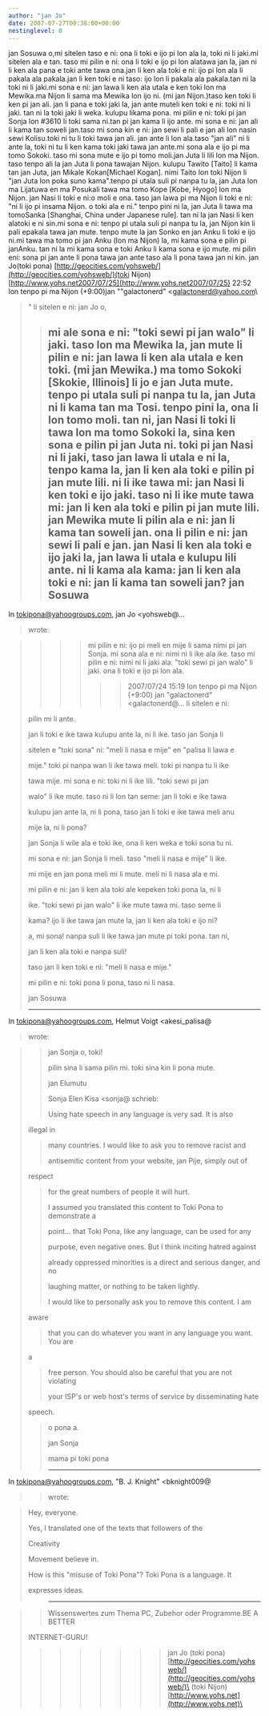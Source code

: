 ```yaml
---
author: "jan Jo"
date: 2007-07-27T00:38:00+00:00
nestinglevel: 0
---
```

jan Sosuwa o,mi sitelen taso e ni: ona li toki e ijo pi lon ala la, toki ni li jaki.mi sitelen ala e tan. taso mi pilin e ni: ona li toki e ijo pi lon alatawa jan la, jan ni li ken ala pana e toki ante tawa ona.jan li ken ala toki e ni: ijo pi lon ala li pakala ala pakala.jan li ken toki e ni taso: ijo lon li pakala ala pakala.tan ni la toki ni li jaki.mi sona e ni: jan lawa li ken ala utala e ken toki lon ma Mewika.ma Nijon li sama ma Mewika lon ijo ni. (mi jan Nijon.)taso ken toki li ken pi jan ali. jan li pana e toki jaki la, jan ante muteli ken toki e ni: toki ni li jaki. tan ni la toki jaki li weka. kulupu likama pona. mi pilin e ni: toki pi jan Sonja lon #3610 li toki sama ni.tan pi jan kama li ijo ante. mi sona e ni: jan ali li kama tan soweli jan.taso mi sona kin e ni: jan sewi li pali e jan ali lon nasin sewi Kolisu.toki ni tu li toki tawa jan ali. jan ante li lon ala.taso "jan ali" ni li ante la, toki ni tu li ken kama toki jaki tawa jan ante.mi sona ala e ijo pi ma tomo Sokoki. taso mi sona mute e ijo pi tomo moli.jan Juta li lili lon ma Nijon. taso tenpo ali la jan Juta li pona tawajan Nijon. kulupu Tawito \[Taito\] li kama tan jan Juta, jan Mikale Kokan\[Michael Kogan\]. nimi Taito lon toki Nijon li "jan Juta lon poka suno kama".tenpo pi utala suli pi nanpa tu la, jan Juta lon ma Lijatuwa en ma Posukali tawa ma tomo Kope \[Kobe, Hyogo\] lon ma Nijon. jan Nasi li toki e ni:o moli e ona. taso jan lawa pi ma Nijon li toki e ni: "ni li ijo pi insama Nijon. o toki ala e ni." tenpo pini ni la, jan Juta li tawa ma tomoSanka \[Shanghai, China under Japanese rule\]. tan ni la jan Nasi li ken alatoki e ni sin.mi sona e ni: tenpo pi utala suli pi nanpa tu la, jan Nijon kin li pali epakala tawa jan mute. tenpo mute la jan Sonko en jan Anku li toki e ijo ni.mi tawa ma tomo pi jan Anku (lon ma Nijon) la, mi kama sona e pilin pi janAnku. tan ni la mi kama sona e toki Anku li kama sona e ijo mute. mi pilin eni: sona pi jan ante li pona tawa jan ante taso ala li pona tawa jan ni kin. jan Jo(toki pona) [http://geocities.com/yohsweb/](http://geocities.com/yohsweb/)(toki Nijon) [http://www.yohs.net2007/07/25](http://www.yohs.net2007/07/25) 22:52 lon tenpo pi ma Nijon (+9:00)jan ""galactonerd" <[galactonerd@yahoo.com](mailto://galactonerd@yahoo.com)\
>" li sitelen e ni:
>jan Jo o,
>>mi ale sona e ni: "toki sewi pi jan walo" li jaki. taso lon ma
>Mewika la, jan mute li pilin e ni: jan lawa li ken ala utala e ken
>toki. (mi jan Mewika.)
>>ma tomo Sokoki \[Skokie, Illinois\] li jo e jan Juta mute. tenpo pi
>utala suli pi nanpa tu la, jan Juta ni li kama tan ma Tosi. tenpo
>pini la, ona li lon tomo moli. tan ni, jan Nasi li toki li tawa lon
>ma tomo Sokoki la, sina ken sona e pilin pi jan Juta ni. toki pi jan
>Nasi ni li jaki, taso jan lawa li utala e ni la, tenpo kama la, jan
>li ken ala toki e pilin pi jan mute lili. ni li ike tawa mi: jan
>Nasi li ken toki e ijo jaki. taso ni li ike mute tawa mi: jan li ken
>ala toki e pilin pi jan mute lili.
>>jan Mewika mute li pilin ala e ni: jan li kama tan soweli jan. ona
>li pilin e ni: jan sewi li pali e jan. jan Nasi li ken ala toki e
>ijo jaki la, jan lawa li utala e kulupu lili ante. ni li kama ala
>kama: jan li ken ala toki e ni: jan li kama tan soweli jan?
>>jan Sosuwa
>>---
 In [tokipona@yahoogroups.com](mailto://tokipona@yahoogroups.com), jan Jo <yohsweb@...
> wrote:

>>>> mi pilin e ni: ijo pi meli en mije li sama nimi pi jan Sonja.
>> mi sona ala e ni: nimi ni li ike ala ike. taso mi pilin e ni:
>> nimi ni li jaki ala.
>> "toki sewi pi jan walo" li jaki. ona li toki e ijo pi lon ala.
>>>>>> 2007/07/24 15:19 lon tenpo pi ma Nijon (+9:00)
>> jan "galactonerd" <galactonerd@...
> li sitelen e ni:
>>>> 
>pilin mi li ante.
>> 
>>> 
>jan li toki e ike tawa kulupu ante la, ni li ike. taso jan Sonja
>li
>> 
>sitelen e "toki sona" ni: "meli li nasa e mije" en "palisa li lawa
>e
>> 
>mije." toki pi nanpa wan li ike tawa meli. toki pi nanpa tu li
>ike
>> 
>tawa mije. mi sona e ni: toki ni li ike lili. "toki sewi pi jan
>> 
>walo" li ike mute. taso ni li lon tan seme: jan li toki e ike
>tawa
>> 
>kulupu jan ante la, ni li pona, taso jan li toki e ike tawa meli
>anu
>> 
>mije la, ni li pona?
>> 
>>> 
>jan Sonja li wile ala e toki ike, ona li ken weka e toki sona tu
>ni.
>> 
>mi sona e ni: jan Sonja li meli. taso "meli li nasa e mije" li
>ike.
>> 
>mi mije en jan pona meli mi li mute. meli ni li nasa ala e mi.
>> 
>>> 
>mi pilin e ni: jan li ken ala toki ale kepeken toki pona la, ni li
>> 
>ike. "toki sewi pi jan walo" li ike mute tawa mi. taso seme li
>> 
>kama? ijo li ike tawa jan mute la, jan li ken ala toki e ijo ni?
>> 
>>> 
>a, mi sona! nanpa suli li ike tawa jan mute pi toki pona. tan
>ni,
>> 
>jan li ken ala toki e nanpa suli!
>> 
>>> 
>taso jan li ken toki e ni: "meli li nasa e mije."
>> 
>>> 
>mi pilin e ni: toki pona li pona, taso ni li nasa.
>> 
>>> 
>jan Sosuwa
>> 
>>> 
>---
 In [tokipona@yahoogroups.com](mailto://tokipona@yahoogroups.com), Helmut Voigt <akesi\_palisa@
>>> 
>wrote:

>> 
>>>> 
>> jan Sonja o, toki!
>> 
>> pilin sina li sama pilin mi. toki sina kin li pona mute.
>> 
>> jan Elumutu
>> 
>>>> 
>> Sonja Elen Kisa <sonja@
> schrieb:
>> 
>> Using hate speech in any language is very sad. It is
>also
>> 
>illegal in
>> 
>> many countries. I would like to ask you to remove racist and
>> 
>> antisemitic content from your website, jan Pije, simply out of
>> 
>respect
>> 
>> for the great numbers of people it will hurt.
>> 
>>>> 
>> I assumed you translated this content to Toki Pona to
>demonstrate a
>> 
>> point... that Toki Pona, like any language, can be used for any
>> 
>> purpose, even negative ones. But I think inciting hatred against
>> 
>> already oppressed minorities is a direct and serious danger, and
>no
>> 
>> laughing matter, or nothing to be taken lightly.
>> 
>>>> 
>> I would like to personally ask you to remove this content. I am
>> 
>aware
>> 
>> that you can do whatever you want in any language you want. You
>are
>> 
>a
>> 
>> free person. You should also be careful that you are not
>violating
>> 
>> your ISP's or web host's terms of service by disseminating hate
>> 
>speech.
>> 
>>>> 
>> o pona a.
>> 
>>>> 
>> jan Sonja
>> 
>> mama pi toki pona
>> 
>>>> 
>> ---
 In [tokipona@yahoogroups.com](mailto://tokipona@yahoogroups.com), "B. J. Knight" <bknight009@
>>wrote:

>> 
>> 
>>> 
>> 
> Hey, everyone.
>> 
>> 
>>> 
>> 
> Yes, I translated one of the texts that followers of the
>> 
>Creativity
>> 
>> 
> Movement believe in.
>> 
>> 
>>> 
>> 
> How is this "misuse of Toki Pona"? Toki Pona is a language. It
>> 
>> 
> expresses ideas.
>> 
>>>> 
>>>> 
>>>> 
>>>> 
>>>> 
>>>> 
>> ---------------------------------

>> 
>> Wissenswertes zum Thema PC, Zubehor oder Programme.BE A BETTER
>> 
>INTERNET-GURU!
>> 
>>>>>>>> jan Jo
>>>> (toki pona) [http://geocities.com/yohsweb/](http://geocities.com/yohsweb/)\
>> (toki Nijon) [http://www.yohs.net](http://www.yohs.net)\
>>